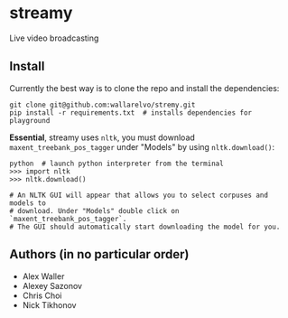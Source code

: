 # streamy

Live video broadcasting


## Install

Currently the best way is to clone the repo and install the dependencies:

    git clone git@github.com:wallarelvo/stremy.git
    pip install -r requirements.txt  # installs dependencies for playground

**Essential**, streamy uses `nltk`, you must download 
`maxent_treebank_pos_tagger` under "Models" by using `nltk.download()`:

    python  # launch python interpreter from the terminal
    >>> import nltk
    >>> nltk.download()

    # An NLTK GUI will appear that allows you to select corpuses and models to
    # download. Under "Models" double click on `maxent_treebank_pos_tagger`.
    # The GUI should automatically start downloading the model for you.


## Authors (in no particular order)
- Alex Waller
- Alexey Sazonov
- Chris Choi
- Nick Tikhonov
